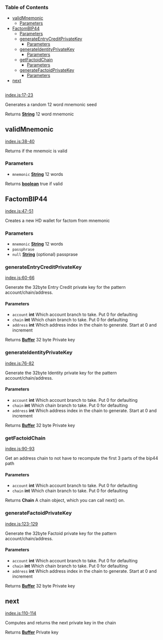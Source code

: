 <!-- Generated by documentation.js. Update this documentation by updating the source code. -->

### Table of Contents

-   [validMnemonic](#validmnemonic)
    -   [Parameters](#parameters)
-   [FactomBIP44](#factombip44)
    -   [Parameters](#parameters-1)
    -   [generateEntryCreditPrivateKey](#generateentrycreditprivatekey)
        -   [Parameters](#parameters-2)
    -   [generateIdentityPrivateKey](#generateidentityprivatekey)
        -   [Parameters](#parameters-3)
    -   [getFactoidChain](#getfactoidchain)
        -   [Parameters](#parameters-4)
    -   [generateFactoidPrivateKey](#generatefactoidprivatekey)
        -   [Parameters](#parameters-5)
-   [next](#next)

## 

[index.js:17-23](https://git@github.com/:MyFactomWallet/factombip44/blob/6c7a948d8e42df4077a529cd369258fb7a79a1f0/index.js#L17-L23 "Source code on GitHub")

Generates a random 12 word mnemonic seed

Returns **[String](https://developer.mozilla.org/docs/Web/JavaScript/Reference/Global_Objects/String)** 12 word mnemonic

## validMnemonic

[index.js:38-40](https://git@github.com/:MyFactomWallet/factombip44/blob/6c7a948d8e42df4077a529cd369258fb7a79a1f0/index.js#L38-L40 "Source code on GitHub")

Returns if the mnemoic is valid

### Parameters

-   `mnemonic` **[String](https://developer.mozilla.org/docs/Web/JavaScript/Reference/Global_Objects/String)** 12 words

Returns **[boolean](https://developer.mozilla.org/docs/Web/JavaScript/Reference/Global_Objects/Boolean)** true if valid

## FactomBIP44

[index.js:47-51](https://git@github.com/:MyFactomWallet/factombip44/blob/6c7a948d8e42df4077a529cd369258fb7a79a1f0/index.js#L47-L51 "Source code on GitHub")

Creates a new HD wallet for factom from mnemonic

### Parameters

-   `mnemonic` **[String](https://developer.mozilla.org/docs/Web/JavaScript/Reference/Global_Objects/String)** 12 words
-   `passphrase`  
-   `null` **[String](https://developer.mozilla.org/docs/Web/JavaScript/Reference/Global_Objects/String)** (optional) passprase

### generateEntryCreditPrivateKey

[index.js:60-66](https://git@github.com/:MyFactomWallet/factombip44/blob/6c7a948d8e42df4077a529cd369258fb7a79a1f0/index.js#L60-L66 "Source code on GitHub")

Generate the 32byte Entry Credit private key for the pattern account/chain/address.

#### Parameters

-   `account` **int** Which account branch to take. Put 0 for defaulting
-   `chain` **int** Which chain branch to take. Put 0 for defaulting
-   `address` **int** Which address index in the chain to generate. Start at 0 and increment

Returns **[Buffer](https://nodejs.org/api/buffer.html)** 32 byte Private key

### generateIdentityPrivateKey

[index.js:76-82](https://git@github.com/:MyFactomWallet/factombip44/blob/6c7a948d8e42df4077a529cd369258fb7a79a1f0/index.js#L76-L82 "Source code on GitHub")

Generate the 32byte Identity private key for the pattern account/chain/address.

#### Parameters

-   `account` **int** Which account branch to take. Put 0 for defaulting
-   `chain` **int** Which chain branch to take. Put 0 for defaulting
-   `address` **int** Which address index in the chain to generate. Start at 0 and increment

Returns **[Buffer](https://nodejs.org/api/buffer.html)** 32 byte Private key

### getFactoidChain

[index.js:90-93](https://git@github.com/:MyFactomWallet/factombip44/blob/6c7a948d8e42df4077a529cd369258fb7a79a1f0/index.js#L90-L93 "Source code on GitHub")

Get an address chain to not have to recompute the first 3 parts of the bip44 path

#### Parameters

-   `account` **int** Which account branch to take. Put 0 for defaulting
-   `chain` **int** Which chain branch to take. Put 0 for defaulting

Returns **Chain** A chain object, which you can call next() on.

### generateFactoidPrivateKey

[index.js:123-129](https://git@github.com/:MyFactomWallet/factombip44/blob/6c7a948d8e42df4077a529cd369258fb7a79a1f0/index.js#L123-L129 "Source code on GitHub")

Generate the 32byte Factoid private key for the pattern account/chain/address.

#### Parameters

-   `account` **int** Which account branch to take. Put 0 for defaulting
-   `chain` **int** Which chain branch to take. Put 0 for defaulting
-   `address` **int** Which address index in the chain to generate. Start at 0 and increment

Returns **[Buffer](https://nodejs.org/api/buffer.html)** 32 byte Private key

## next

[index.js:110-114](https://git@github.com/:MyFactomWallet/factombip44/blob/6c7a948d8e42df4077a529cd369258fb7a79a1f0/index.js#L110-L114 "Source code on GitHub")

Computes and returns the next private key in the chain

Returns **[Buffer](https://nodejs.org/api/buffer.html)** Private key
